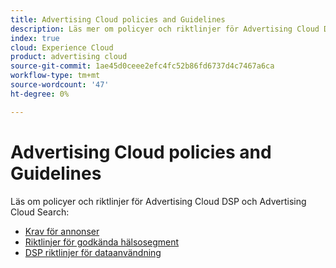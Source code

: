 ```yaml
---
title: Advertising Cloud policies and Guidelines
description: Läs mer om policyer och riktlinjer för Advertising Cloud DSP och Advertising Cloud Search.
index: true
cloud: Experience Cloud
product: advertising cloud
source-git-commit: 1ae45d0ceee2efc4fc52b86fd6737d4c7467a6ca
workflow-type: tm+mt
source-wordcount: '47'
ht-degree: 0%

---
```


# Advertising Cloud policies and Guidelines

Läs om policyer och riktlinjer för Advertising Cloud DSP och Advertising Cloud Search:

* [Krav för annonser](/help/policies/ad-requirements-policy.md)
* [Riktlinjer för godkända hälsosegment](/help/policies/health-segment-guidelines.md)
* [DSP riktlinjer för dataanvändning](/help/policies/data-usage-guidelines.md)

